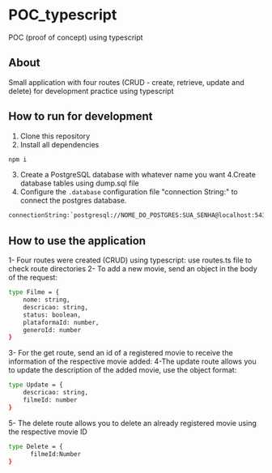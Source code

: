 # POC_typescript


POC (proof of concept) using typescript

## About

Small application with four routes (CRUD - create, retrieve, update and delete) for development practice using typescript

## How to run for development

1. Clone this repository
2. Install all dependencies

```bash
npm i
```

3. Create a PostgreSQL database with whatever name you want
4.Create database tables using dump.sql file
5. Configure the `.database` configuration file "connection String:" to connect the postgres database.


```bash
connectionString:`postgresql://NOME_DO_POSTGRES:SUA_SENHA@localhost:5432/NOME_DO_BANCO?schema=public`
```

## How to use the application

1- Four routes were created (CRUD) using typescript: use routes.ts file to check route directories
2- To add a new movie, send an object in the body of the request: 


```bash
type Filme = {
    nome: string,
    descricao: string,
    status: boolean,
    plataformaId: number,
    generoId: number
}
```
3- For the get route, send an id of a registered movie to receive the information of the respective movie added:
4-The update route allows you to update the description of the added movie, use the object format:

```bash
type Update = {
    descricao: string,
    filmeId: number
}
```
5- The delete route allows you to delete an already registered movie using the respective movie ID

```bash
type Delete = {
      filmeId:Number
}
```

